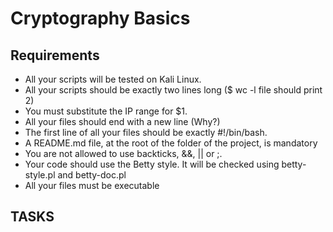 # Cryptography Basics

## Requirements

- All your scripts will be tested on Kali Linux.
- All your scripts should be exactly two lines long ($ wc -l file should print 2)
- You must substitute the IP range for $1.
- All your files should end with a new line (Why?)
- The first line of all your files should be exactly #!/bin/bash.
- A README.md file, at the root of the folder of the project, is mandatory
- You are not allowed to use backticks, &&, || or ;.
- Your code should use the Betty style. It will be checked using betty-style.pl and betty-doc.pl
- All your files must be executable

## TASKS

